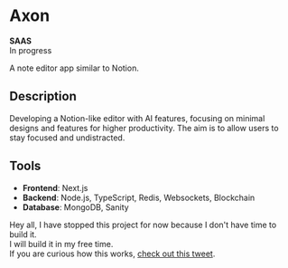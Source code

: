 # Axon

**SAAS**  
In progress

A note editor app similar to Notion.

## Description

Developing a Notion-like editor with AI features, focusing on minimal designs and features for higher productivity. The aim is to allow users to stay focused and undistracted.

## Tools

- **Frontend**: Next.js
- **Backend**: Node.js, TypeScript, Redis, Websockets, Blockchain
- **Database**: MongoDB, Sanity

Hey all, I have stopped this project for now because I don't have time to build it.  
I will build it in my free time.  
If you are curious how this works, [check out this tweet](https://x.com/dmztDhruv/status/1854036536838472065).
